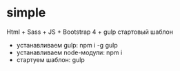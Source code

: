 # simple
Html + Sass + JS + Bootstrap 4 + gulp стартовый шаблон

- устанавливаем gulp: npm i -g gulp
- устанавливаем node-модули: npm i
- стартуем шаблон: gulp
